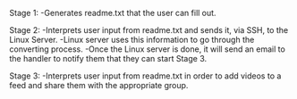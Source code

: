 Stage 1:
        -Generates readme.txt that the user can fill out.
        
Stage 2:
        -Interprets user input from readme.txt and sends it, via SSH, to the Linux Server.
        -Linux server uses this information to go through the converting process.
        -Once the Linux server is done, it will send an email to the handler to notify them that they can start Stage 3.
        
Stage 3:
        -Interprets user input from readme.txt in order to add videos to a feed and share them with the appropriate group.
